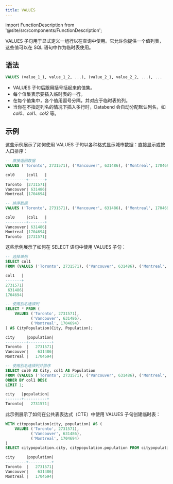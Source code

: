 ```yaml
---
title: VALUES
---
```

import FunctionDescription from '@site/src/components/FunctionDescription';

<FunctionDescription description="引入或更新于：v1.2.65"/>

VALUES 子句用于显式定义一组行以在查询中使用。它允许你提供一个值列表，这些值可以在 SQL 语句中作为临时表使用。

## 语法

```sql
VALUES (value_1_1, value_1_2, ...), (value_2_1, value_2_2, ...), ...
```
- VALUES 子句后跟用括号括起来的值集。
- 每个值集表示要插入临时表的一行。
- 在每个值集中，各个值用逗号分隔，并对应于临时表的列。
- 当你在不指定列名的情况下插入多行时，Databend 会自动分配默认列名，如 *col0*、*col1*、*col2* 等。

## 示例

这些示例展示了如何使用 VALUES 子句以各种格式显示城市数据：直接显示或按人口排序：

```sql
-- 直接返回数据
VALUES ('Toronto', 2731571), ('Vancouver', 631486), ('Montreal', 1704694);

col0     |col1   |
---------+-------+
Toronto  |2731571|
Vancouver| 631486|
Montreal |1704694|

-- 排序数据
VALUES ('Toronto', 2731571), ('Vancouver', 631486), ('Montreal', 1704694) ORDER BY col1;

col0     |col1   |
---------+-------+
Vancouver| 631486|
Montreal |1704694|
Toronto  |2731571|
```

这些示例展示了如何在 SELECT 语句中使用 VALUES 子句：

```sql
-- 选择单列
SELECT col1 
FROM (VALUES ('Toronto', 2731571), ('Vancouver', 631486), ('Montreal', 1704694));

col1   |
-------+
2731571|
 631486|
1704694|

-- 使用别名选择列
SELECT * FROM (
    VALUES ('Toronto', 2731571), 
           ('Vancouver', 631486), 
           ('Montreal', 1704694)
) AS CityPopulation(City, Population);

city     |population|
---------+----------+
Toronto  |   2731571|
Vancouver|    631486|
Montreal |   1704694|

-- 使用别名选择列并排序
SELECT col0 AS City, col1 AS Population
FROM (VALUES ('Toronto', 2731571), ('Vancouver', 631486), ('Montreal', 1704694))
ORDER BY col1 DESC
LIMIT 1;

city   |population|
-------+----------+
Toronto|   2731571|
```

此示例展示了如何在公共表表达式（CTE）中使用 VALUES 子句创建临时表：

```sql
WITH citypopulation(city, population) AS (
    VALUES ('Toronto', 2731571),
           ('Vancouver', 631486),
           ('Montreal', 1704694)
)
SELECT citypopulation.city, citypopulation.population FROM citypopulation;

city     |population|
---------+----------+
Toronto  |   2731571|
Vancouver|    631486|
Montreal |   1704694|
```